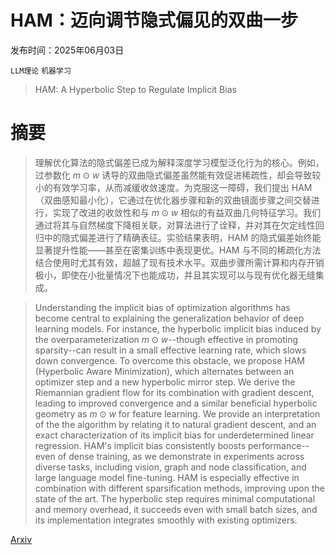 # HAM：迈向调节隐式偏见的双曲一步

发布时间：2025年06月03日

`LLM理论` `机器学习`

> HAM: A Hyperbolic Step to Regulate Implicit Bias

# 摘要

> 理解优化算法的隐式偏差已成为解释深度学习模型泛化行为的核心。例如，过参数化 $m \odot w$ 诱导的双曲隐式偏差虽然能有效促进稀疏性，却会导致较小的有效学习率，从而减缓收敛速度。为克服这一障碍，我们提出 HAM（双曲感知最小化），它通过在优化器步骤和新的双曲镜面步骤之间交替进行，实现了改进的收敛性和与 $m \odot w$ 相似的有益双曲几何特征学习。我们通过将其与自然梯度下降相关联，对算法进行了诠释，并对其在欠定线性回归中的隐式偏差进行了精确表征。实验结果表明，HAM 的隐式偏差始终能显著提升性能——甚至在密集训练中表现更优。HAM 与不同的稀疏化方法结合使用时尤其有效，超越了现有技术水平。双曲步骤所需计算和内存开销极小，即使在小批量情况下也能成功，并且其实现可以与现有优化器无缝集成。

> Understanding the implicit bias of optimization algorithms has become central to explaining the generalization behavior of deep learning models. For instance, the hyperbolic implicit bias induced by the overparameterization $m \odot w$--though effective in promoting sparsity--can result in a small effective learning rate, which slows down convergence. To overcome this obstacle, we propose HAM (Hyperbolic Aware Minimization), which alternates between an optimizer step and a new hyperbolic mirror step. We derive the Riemannian gradient flow for its combination with gradient descent, leading to improved convergence and a similar beneficial hyperbolic geometry as $m \odot w$ for feature learning. We provide an interpretation of the the algorithm by relating it to natural gradient descent, and an exact characterization of its implicit bias for underdetermined linear regression. HAM's implicit bias consistently boosts performance--even of dense training, as we demonstrate in experiments across diverse tasks, including vision, graph and node classification, and large language model fine-tuning. HAM is especially effective in combination with different sparsification methods, improving upon the state of the art. The hyperbolic step requires minimal computational and memory overhead, it succeeds even with small batch sizes, and its implementation integrates smoothly with existing optimizers.

[Arxiv](https://arxiv.org/abs/2506.02630)